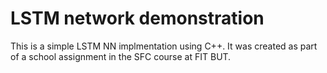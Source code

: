# LSTM network demonstration
This is a simple LSTM NN implmentation using C++. It was created as part of a school assignment in the SFC course at FIT BUT.
